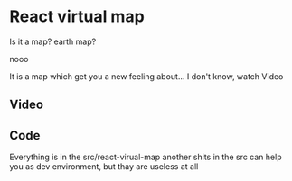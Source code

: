 # React virtual map

Is it a map? earth map?

nooo

It is a map which get you a new feeling about... I don't know, watch Video

## Video


## Code

Everything is in the src/react-virual-map another shits in the src can help you as dev environment, but thay are useless at all